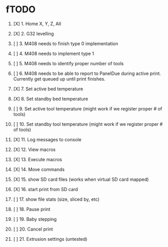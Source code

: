 fTODO
=====
1. [X] 1. Home X, Y, Z, All

2. [X] 2. G32 levelling

3. [ ] 3. M408 needs to finish type 0 implementation

4. [ ] 4. M408 needs to implement type 1

5. [ ] 5. M408 needs to identify proper number of tools

6. [ ] 6. M408 needs to be able to report to PanelDue during active print. Currently get queued up until print finishes.

7. [X] 7. Set active bed temperature 

8. [X] 8. Set standby bed temperature

9. [ ] 9. Set active tool temperature (might work if we register proper # of tools)

10. [ ] 10. Set standby tool temperature (might work if we register proper # of tools)

11. [X] 11. Log messages to console

12. [X] 12. View macros

13. [X] 13. Execute macros

14. [X] 14. Move commands

15. [X] 15. show SD card files (works when virtual SD card mapped)

16. [X] 16. start print from SD card

17. [ ] 17. show file stats (size, sliced by, etc)

18. [ ] 18. Pause print

19. [ ] 19. Baby stepping

20. [ ] 20. Cancel print

21. [ ] 21. Extrusion settings (untested)
